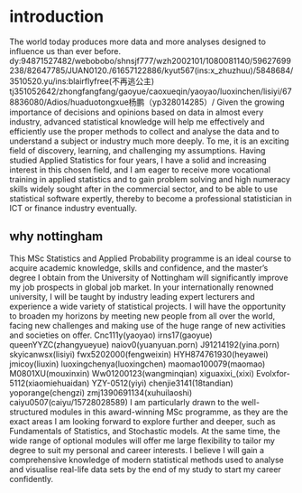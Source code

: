 # introduction
The world today produces 
more data and more analyses designed to 
influence us than ever before.
dy:94871527482/webobobo/shnsjf777/wzh2002101/1080081140/59627699238/82647785/JUAN0120./61657122886/kyut567(ins:x_zhuzhuu)/5848684/3510520.yu/ins:blairflyfree(不再逃公主)
tj351052642/zhongfangfang/gaoyue/caoxueqin/yaoyao/luoxinchen/lisiyi/678836080/Adios/huaduotongxue杨鹏（yp328014285）/
Given the growing importance of decisions and opinions based on data in almost every industry, advanced statistical knowledge will help me effectively and efficiently use the proper methods to collect and analyse the data and to understand a subject or industry much more deeply. 
To me, it is an exciting field of discovery, learning, and challenging my assumptions. 
Having studied Applied Statistics for four years, I have a solid and increasing interest in this chosen field, and I am eager to receive more vocational training in applied statistics and to gain problem solving and high numeracy skills widely sought after in the commercial sector, and to be able to use statistical software expertly, 
thereby to become a professional statistician in ICT or finance industry eventually.
## why nottingham
This MSc Statistics and Applied Probability programme is an ideal course to acquire academic knowledge, skills and confidence, and the master’s degree I obtain from the University of Nottingham will significantly improve my job prospects in global job market.
In your internationally renowned university, I will be taught by industry leading expert lecturers and experience a wide variety of statistical projects. 
I will have the opportunity to broaden my horizons by meeting new people from all over the world, facing new challenges and making use of the huge range of new activities and societies on offer. 
Cnc111y(yaoyao) irns17(gaoyue) queenYYZC(zhangyueyue) naiov0(yuanyuan.porn) J91214192(yina.porn) skyicanwsx(lisiyi) fwx5202000(fengweixin) HYH874761930(heyawei)
jmicoy(liuxin) luoxingchenya(luoxingchen) maomao100079(maomao) M0801XU(mouxinxin) Ww01200123(wangminqian) xiguaxixi_(xixi) Evolxfor-5112(xiaomiehuaidan) YZY-0512(yiyi) chenjie3141(18tandian) yoporange(chengzi) zmj1390691134(xuhuilaoshi) caiyu0507(caiyu/15728028589)
I am particularly drawn to the well-structured modules in this award-winning MSc programme, as they are the exact areas I am looking forward to explore further and deeper, such as Fundamentals of Statistics, and Stochastic models. 
At the same time, the wide range of optional modules will offer me large flexibility to tailor my degree to suit my personal and career interests. 
I believe I will gain a comprehensive knowledge of modern statistical methods used to analyse and visualise real-life data sets by the end of my study to start my career confidently.
